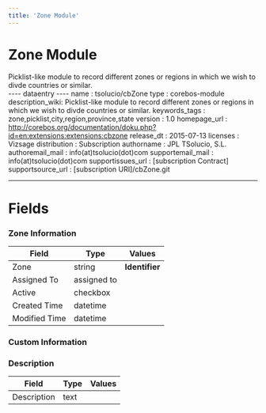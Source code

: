 ```yaml
---
title: 'Zone Module'
---
```


Zone Module
===========

Picklist-like module to record different zones or regions in which we
wish to divde countries or similar.  
---- dataentry ---- name : tsolucio/cbZone type : corebos-module
description\_wiki: Picklist-like module to record different zones or
regions in which we wish to divde countries or similar. keywords\_tags :
zone,picklist,city,region,province,state version : 1.0 homepage\_url :
<http://corebos.org/documentation/doku.php?id=en:extensions:extensions:cbzone>
release\_dt : 2015-07-13 licenses : Vizsage distribution : Subscription
authorname : JPL TSolucio, S.L. authoremail\_mail :
info(at)tsolucio(dot)com supportemail\_mail : info(at)tsolucio(dot)com
supportissues\_url : \[subscription Contract\] supportsource\_url :
\[subscription URI\]/cbZone.git

------------------------------------------------------------------------

  

Fields
======

### Zone Information

<table>
<thead>
<tr class="header">
<th>Field</th>
<th>Type</th>
<th>Values</th>
</tr>
</thead>
<tbody>
<tr class="odd">
<td>Zone</td>
<td>string</td>
<td><strong>Identifier</strong></td>
</tr>
<tr class="even">
<td>Assigned To</td>
<td>assigned to</td>
<td></td>
</tr>
<tr class="odd">
<td>Active</td>
<td>checkbox</td>
<td></td>
</tr>
<tr class="even">
<td>Created Time</td>
<td>datetime</td>
<td></td>
</tr>
<tr class="odd">
<td>Modified Time</td>
<td>datetime</td>
<td></td>
</tr>
</tbody>
</table>

### Custom Information

### Description

<table>
<thead>
<tr class="header">
<th>Field</th>
<th>Type</th>
<th>Values</th>
</tr>
</thead>
<tbody>
<tr class="odd">
<td>Description</td>
<td>text</td>
<td></td>
</tr>
</tbody>
</table>
